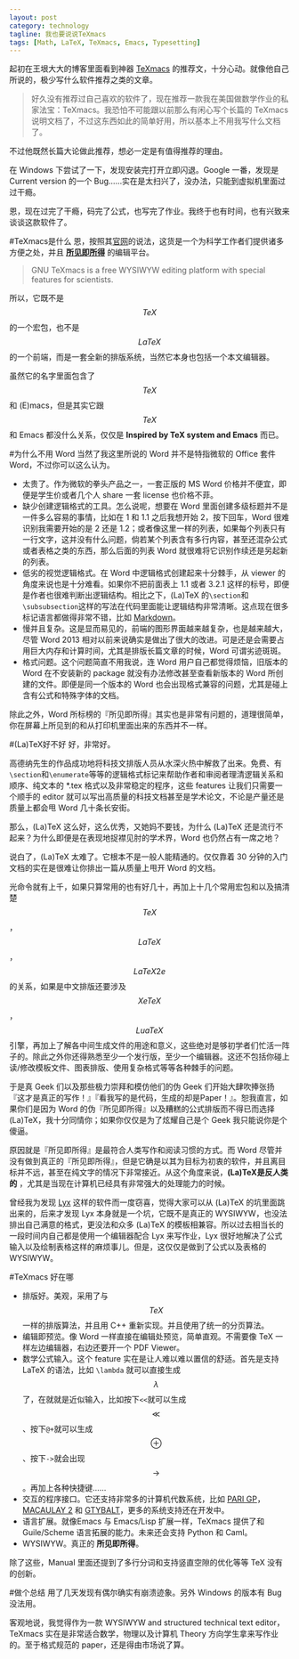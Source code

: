 ```yaml
---
layout: post
category: technology
tagline: 我也要说说TeXmacs
tags: [Math, LaTeX, TeXmacs, Emacs, Typesetting]
---
```

起初在王垠大大的博客里面看到神器 [TeXmacs](http://www.yinwang.org/blog-cn/2012/09/18/texmacs/) 的推荐文，十分心动。就像他自己所说的，极少写什么软件推荐之类的文章。

>好久没有推荐过自己喜欢的软件了，现在推荐一款我在美国做数学作业的私家法宝：TeXmacs。我恐怕不可能跟以前那么有闲心写个长篇的 TeXmacs 说明文档了，不过这东西如此的简单好用，所以基本上不用我写什么文档了。

不过他既然长篇大论做此推荐，想必一定是有值得推荐的理由。

在 Windows 下尝试了一下，发现安装完打开立即闪退。Google 一番，发现是 Current version 的一个 Bug……实在是太扫兴了，没办法，只能到虚拟机里面过过干瘾。

恩，现在过完了干瘾，码完了公式，也写完了作业。我终于也有时间，也有兴致来谈谈这款软件了。

#TeXmacs是什么
恩，按照其[官网](http://www.texmacs.org/tmweb/home/welcome.en.html)的说法，这货是一个为科学工作者们提供诸多方便之处，并且 [__所见即所得__](https://en.wikipedia.org/wiki/WYSIWYG) 的编辑平台。

>GNU TeXmacs is a free WYSIWYW editing platform with special features for scientists.

所以，它既不是 $$TeX$$ 的一个宏包，也不是 $$LaTeX$$ 的一个前端，而是一套全新的排版系统，当然它本身也包括一个本文编辑器。

虽然它的名字里面包含了 $$TeX$$ 和 (E)macs，但是其实它跟 $$TeX$$ 和 Emacs 都没什么关系，仅仅是 __Inspired by TeX system and Emacs__ 而已。

#为什么不用 Word
当然了我这里所说的 Word 并不是特指微软的 Office 套件 Word，不过你可以这么认为。

* 太贵了。作为微软的拳头产品之一，一套正版的 MS Word 价格并不便宜，即便是学生价或者几个人 share 一套 license 也价格不菲。
* 缺少创建逻辑格式的工具。怎么说呢，想要在 Word 里面创建多级标题并不是一件多么容易的事情，比如在 1 和 1.1 之后我想开始 2，按下回车，Word 很难识别我需要开始的是 2 还是 1.2；或者像这里一样的列表，如果每个列表只有一行文字，这并没有什么问题，倘若某个列表含有多行内容，甚至还混杂公式或者表格之类的东西，那么后面的列表 Word 就很难将它识别作续还是另起新的列表。
* 低劣的视觉逻辑格式。在 Word 中逻辑格式创建起来十分棘手，从 viewer 的角度来说也是十分难看。如果你不把前面表上 1.1 或者 3.2.1 这样的标号，即便是作者也很难判断出逻辑结构。相比之下，(La)TeX 的`\section`和`\subsubsection`这样的写法在代码里面能让逻辑结构非常清晰。这点现在很多标记语言都做得非常不错，比如 [Markdown](http://en.wikipedia.org/wiki/Markdown)。
* 慢并且复杂。这是显而易见的，前端的图形界面越来越复杂，也是越来越大，尽管 Word 2013 相对以前来说确实是做出了很大的改进。可是还是会需要占用巨大内存和计算时间，尤其是排版长篇文章的时候，Word 可谓劣迹斑斑。
* 格式问题。这个问题简直不用我说，连 Word 用户自己都觉得烦恼，旧版本的 Word 在不安装新的 package 就没有办法修改甚至查看新版本的 Word 所创建的文件。即便是同一个版本的 Word 也会出现格式兼容的问题，尤其是碰上含有公式和特殊字体的文档。

除此之外，Word 所标榜的『所见即所得』其实也是非常有问题的，道理很简单，你在屏幕上所见到的和从打印机里面出来的东西并不一样。

#(La)TeX好不好
好，非常好。

高德纳先生的作品成功地将科技文排版人员从水深火热中解救了出来。免费、有`\section`和`\enumerate`等等的逻辑格式标记来帮助作者和审阅者理清逻辑关系和顺序、纯文本的 *.tex 格式以及非常稳定的程序，这些 features 让我们只需要一个顺手的 editor 就可以写出高质量的科技文档甚至是学术论文，不论是产量还是质量上都会甩 Word 几十条长安街。

那么，(La)TeX 这么好，这么优秀，又她妈不要钱，为什么 (La)TeX 还是流行不起来？为什么即便是在表现地捉襟见肘的学术界，Word 也仍然占有一席之地？

说白了，(La)TeX 太难了。它根本不是一般人能精通的。仅仅靠着 30 分钟的入门文档的实在是很难让你排出一篇从质量上甩开 Word 的文档。

光命令就有上千，如果只算常用的也有好几十，再加上十几个常用宏包和以及搞清楚 $$TeX$$，$$LaTeX$$，$$LaTeX2e$$ 的关系，如果是中文排版还要涉及 $$XeTeX$$，$$LuaTeX$$ 引擎，再加上了解各中间生成文件的用途和意义，这些绝对是够初学者们忙活一阵子的。除此之外你还得熟悉至少一个发行版，至少一个编辑器。这还不包括你碰上读/修改模板文件、图表排版、使用复杂格式等等各种棘手的问题。

于是真 Geek 们以及那些极力崇拜和模仿他们的伪 Geek 们开始大肆吹捧张扬『这才是真正的写作！』『看我写的是代码，生成的却是Paper！』。恕我直言，如果你们是因为 Word 的伪『所见即所得』以及糟糕的公式排版而不得已而选择(La)TeX，我十分同情你；如果你仅仅是为了炫耀自己是个 Geek 我只能说你是个傻逼。

原因就是『所见即所得』是最符合人类写作和阅读习惯的方式。而 Word 尽管并没有做到真正的『所见即所得』，但是它确是以其为目标为初衷的软件，并且离目标并不远，甚至在纯文字的情况下非常接近。从这个角度来说，__(La)TeX是反人类的__ ，尤其是当现在计算机已经具有非常强大的处理能力的时候。

曾经我为发现 [Lyx](http://www.lyx.org/) 这样的软件而一度窃喜，觉得大家可以从 (La)TeX 的坑里面跳出来的，后来才发现 Lyx 本身就是一个坑，它既不是真正的 WYSIWYW，也没法排出自己满意的格式，更没法和众多 (La)TeX 的模板相兼容。所以过去相当长的一段时间内自己都是使用一个编辑器配合 Lyx 来写作业，Lyx 很好地解决了公式输入以及绘制表格这样的麻烦事儿。但是，这仅仅是做到了公式以及表格的 WYSIWYW。

#TeXmacs 好在哪
* 排版好。美观，采用了与 $$TeX$$ 一样的排版算法，并且用 C++ 重新实现。并且使用了统一的分页算法。
* 编辑即预览。像 Word 一样直接在编辑处预览，简单直观。不需要像 TeX 一样左边编辑器，右边还要开一个 PDF Viewer。
* 数学公式输入。这个 feature 实在是让人难以难以置信的舒适。首先是支持 LaTeX 的语法，比如 `\lambda` 就可以直接生成 $$\lambda$$ 了，在就就是近似输入，比如按下`<<`就可以生成 $$\ll$$、按下`@+`就可以生成 $$\oplus$$ 、按下`->`就会出现 $$\rightarrow$$。再加上各种快捷键……
* 交互的程序接口。它还支持非常多的计算机代数系统，比如 [PARI GP](http://pari.math.u-bordeaux.fr/)，[MACAULAY 2](http://www.math.uiuc.edu/Macaulay2/) 和 [GTYBALT](http://wwwthep.physik.uni-mainz.de/~stefanw/gtybalt.html)，更多的系统支持还在开发中。
* 语言扩展。就像Emacs 与 Emacs/Lisp 扩展一样，TeXmacs 提供了和 Guile/Scheme 语言拓展的能力。未来还会支持 Python 和 Caml。
* WYSIWYW。真正的 __所见即所得__。

除了这些，Manual 里面还提到了多行分词和支持竖直空隙的优化等等 TeX 没有的创新。

#做个总结
用了几天发现有偶尔确实有崩溃迹象。另外 Windows 的版本有 Bug 没法用。

客观地说，我觉得作为一款 WYSIWYW and structured technical text editor，TeXmacs 实在是非常适合数学，物理以及计算机 Theory 方向学生拿来写作业的。至于格式规范的 paper，还是得由市场说了算。